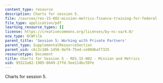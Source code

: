 ```yaml
---
content_type: resource
description: Charts for session 5.
file: /courses/res-15-002-mission-metrics-finance-training-for-federal-credit-program-professionals-summer-2016/95522a82198566492ffd5ee114bc59fe_MITRES15-002SUM16_CHARTS_Session_5.pdf
file_type: application/pdf
learning_resource_types: []
license: https://creativecommons.org/licenses/by-nc-sa/4.0/
ocw_type: OCWFile
parent_title: 'Session 5: Working with Private Partners'
parent_type: SupplementalResourceSection
parent_uid: c6c2c186-1456-9ef4-75ed-ce90dbaf7325
resourcetype: Document
title: Charts for Session 5 - RES.15-002 - Mission and Metrics
uid: 95522a82-1985-6649-2ffd-5ee114bc59fe
---
```

Charts for session 5.